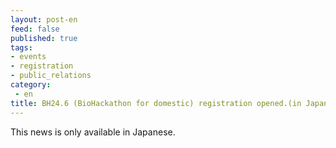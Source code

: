 ```yaml
---
layout: post-en
feed: false
published: true
tags:
- events
- registration
- public_relations
category:
 - en
title: BH24.6 (BioHackathon for domestic) registration opened.(in Japanese)
---
```

This news is only available in Japanese.
